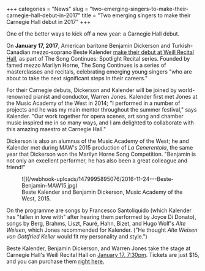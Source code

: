 +++
categories = "News"
slug = "two-emerging-singers-to-make-their-carnegie-hall-debut-in-2017"
title = "Two emerging singers to make their Carnegie Hall debut in 2017"
+++

One of the better ways to kick off a new year: a Carnegie Hall debut.

On **January 17, 2017**, American baritone Benjamin Dickerson and Turkish-Canadian mezzo-soprano Beste Kalender [make their debut at Weill Recital Hall](https://www.carnegiehall.org/Calendar/2017/1/17/0730/PM/The-Song-Continues-Spotlight-Recital/), as part of The Song Continues: Spotlight Recital series. Founded by famed mezzo Marilyn Horne, The Song Continues is a series of masterclasses and recitals, celebrating emerging young singers "who are about to take the next significant steps in their careers."

For their Carnegie debuts, Dickerson and Kalender will be joined by world-renowned pianist and conductor, Warren Jones. Kalender first met Jones at the Music Academy of the West in 2014; "I performed in a number of projects and he was my main mentor throughout the summer festival," says Kalender. "Our work together for opera scenes, art song and chamber music inspired me in so many ways, and I am delighted to collaborate with this amazing maestro at Carnegie Hall."

Dickerson is also an alumnus of the Music Academy of the West; he and Kalender met during MAW's 2015 production of *La Cenerentola*, the same year that Dickerson won the Marilyn Horne Song Competition. "Benjamin is not only an excellent performer, he has also been a great colleague and friend!"

<figure data-type="image">
![](/webhook-uploads/1479995895076/2016-11-24---Beste-Benjamin-MAW15.jpg)
<figcaption>Beste Kalender and Benjamin Dickerson, Music Academy of the West, 2015.</figcaption></figure>

On the programme are songs by Francesco Santoliquido (which Kalender has "fallen in love with" after hearing them performed by Joyce Di Donato), songs by Berg, Brahms, Liszt, Fauré, Hahn, Bizet, and Hugo Wolf's *Alte Weisen*, which Jones recommended for Kalender. ("He thought *Alte Weisen von Gottfried Keller* would fit my personality and style.")

Beste Kalender, Benjamin Dickerson, and Warren Jones take the stage at Carnegie Hall's Weill Recital Hall on [January 17, 7:30pm](https://www.carnegiehall.org/Calendar/2017/1/17/0730/PM/The-Song-Continues-Spotlight-Recital/). Tickets are just $15, and you can purchase them [right here.](https://www.carnegiehall.org/SiteCode/Purchase/SYOS/SeatSelection.aspx?startWorkflow=true&quickBuy=false&quantity=0&eventId=24326)


